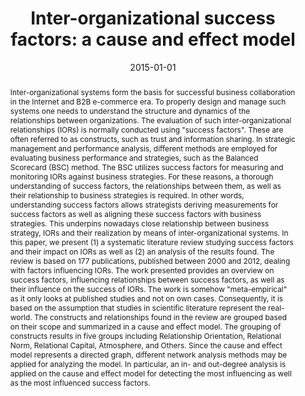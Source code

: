 ---
abstract: Inter-organizational systems form the basis for successful business collaboration
  in the Internet and B2B e-commerce era. To properly design and manage such systems
  one needs to understand the structure and dynamics of the relationships between
  organizations. The evaluation of such inter-organizational relationships (IORs)
  is normally conducted using "success factors". These are often referred to as constructs,
  such as trust and information sharing. In strategic management and performance analysis,
  different methods are employed for evaluating business performance and strategies,
  such as the Balanced Scorecard (BSC) method. The BSC utilizes success factors for
  measuring and monitoring IORs against business strategies. For these reasons, a
  thorough understanding of success factors, the relationships between them, as well
  as their relationship to business strategies is required. In other words, understanding
  success factors allows strategists deriving measurements for success factors as
  well as aligning these success factors with business strategies. This underpins
  nowadays close relationship between business strategy, IORs and their realization
  by means of inter-organizational systems. In this paper, we present (1) a systematic
  literature review studying success factors and their impact on IORs as well as (2)
  an analysis of the results found. The review is based on 177 publications, published
  between 2000 and 2012, dealing with factors influencing IORs. The work presented
  provides an overview on success factors, influencing relationships between success
  factors, as well as their influence on the success of IORs. The work is somehow
  "meta-empirical" as it only looks at published studies and not on own cases. Consequently,
  it is based on the assumption that studies in scientific literature represent the
  real-world. The constructs and relationships found in the review are grouped based
  on their scope and summarized in a cause and effect model. The grouping of constructs
  results in five groups including Relationship Orientation, Relational Norm, Relational
  Capital, Atmosphere, and Others. Since the cause and effect model represents a directed
  graph, different network analysis methods may be applied for analyzing the model.
  In particular, an in- and out-degree analysis is applied on the cause and effect
  model for detecting the most influencing as well as the most influenced success
  factors.
authors:
- Worarat Krathu
- Christian Pichler
- Guohui Xiao
- Hannes Werthner
- Julia Neidhardt
- Marco Zapletal
- Christian Huemer
date: '2015-01-01'
featured: false
links:
- name: Publik
  url: https://publik.tuwien.ac.at/showentry.php?ID=230691&lang=1
publication_types:
- '2'
publishDate: '2015-01-01'
title: 'Inter-organizational success factors: a cause and effect model'
url_pdf: http://link.springer.com/article/10.1007/s10257-014-0258-z
---